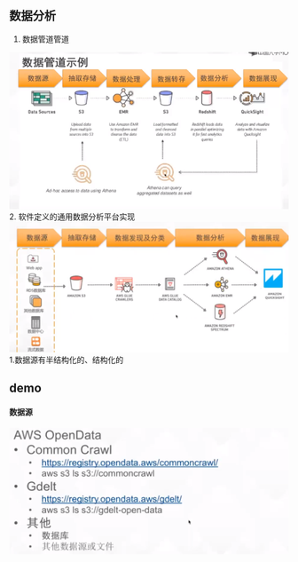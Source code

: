 ## 数据分析
1. 数据管道管道
<img src="../pictures/tfblk8zeqo.png" width="600" />
2. 软件定义的通用数据分析平台实现
<img src="../pictures/o63ipnx35h.png" width="600" />
    1.数据源有半结构化的、结构化的
    

## demo
#### 数据源

<img src="../pictures/lhkk7dwy85.png" width="600" />

